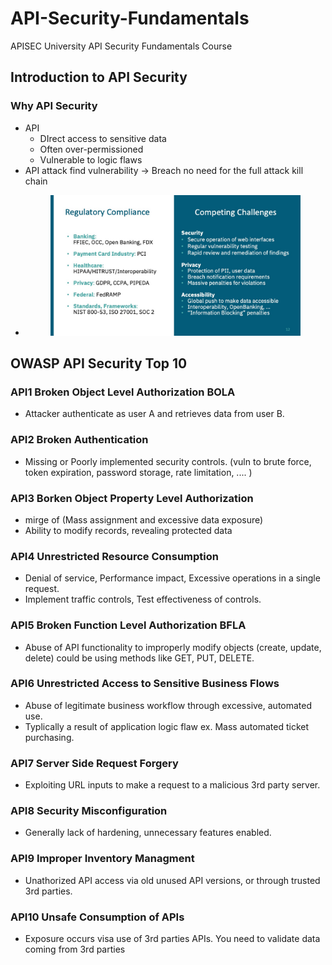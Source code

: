 # API-Security-Fundamentals
APISEC University API Security Fundamentals Course

## Introduction to API Security
### Why API Security
- API
	* DIrect access to sensitive data
	* Often over-permissioned
	* Vulnerable to logic flaws
- API attack find vulnerability -> Breach no need for the full attack kill chain
- <figure> <img src='./images/why_API_regulatory_reqs.jpg' alt='missing'  width="400" title="why_API_regulatory_reqs"> </figure>

## OWASP API Security Top 10 
### API1 Broken Object Level Authorization BOLA
- Attacker authenticate as user A and retrieves data from user B.

### API2 Broken Authentication
- Missing or Poorly implemented security controls. (vuln to brute force, token expiration, password storage, rate limitation, .... )

### API3 Borken Object Property Level Authorization
- mirge of (Mass assignment and excessive data exposure)
- Ability to modify records, revealing protected data

### API4 Unrestricted Resource Consumption
- Denial of service, Performance impact, Excessive operations in a single request.
- Implement traffic controls, Test effectiveness of controls.

### API5 Broken Function Level Authorization BFLA
- Abuse of API functionality to improperly modify objects (create, update, delete) could be using methods like GET, PUT, DELETE.

### API6 Unrestricted Access to Sensitive Business Flows
- Abuse of legitimate business workflow through excessive, automated use.
- Typlically a result of application logic flaw ex. Mass automated ticket purchasing.

### API7 Server Side Request Forgery
- Exploiting URL inputs to make a request to a malicious 3rd party server.

### API8 Security Misconfiguration
- Generally lack of hardening, unnecessary features enabled.

### API9 Improper Inventory Managment
- Unathorized API access via old unused API versions, or through trusted 3rd parties.

### API10 Unsafe Consumption of APIs
- Exposure occurs visa use of 3rd parties APIs. You need to validate data coming from 3rd parties